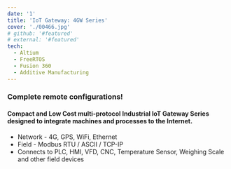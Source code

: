 ```yaml
---
date: '1'
title: 'IoT Gateway: 4GW Series'
cover: './00466.jpg'
# github: '#featured'
# external: '#featured'
tech:
  - Altium
  - FreeRTOS
  - Fusion 360
  - Additive Manufacturing
---
```


### Complete remote configurations!

#### Compact and Low Cost multi-protocol Industrial IoT Gateway Series designed to integrate machines and processes to the Internet.

- Network - 4G, GPS, WiFi, Ethernet
- Field - Modbus RTU / ASCII / TCP-IP
- Connects to PLC, HMI, VFD, CNC, Temperature Sensor, Weighing Scale and other field devices
